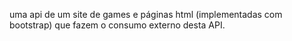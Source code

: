 uma api de um site de games e páginas html (implementadas com bootstrap) que fazem o consumo externo desta API.
